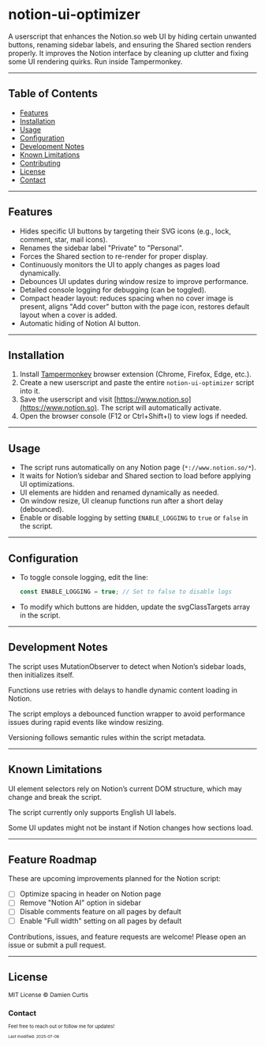 # notion-ui-optimizer

A userscript that enhances the Notion.so web UI by hiding certain unwanted buttons, renaming sidebar labels, and ensuring the Shared section renders properly. It improves the Notion interface by cleaning up clutter and fixing some UI rendering quirks. Run inside Tampermonkey.

---

## Table of Contents

- [Features](#features)
- [Installation](#installation)
- [Usage](#usage)
- [Configuration](#configuration)
- [Development Notes](#development-notes)
- [Known Limitations](#known-limitations)
- [Contributing](#contributing)
- [License](#license)
- [Contact](#contact)

---

## Features

- Hides specific UI buttons by targeting their SVG icons (e.g., lock, comment, star, mail icons).  
- Renames the sidebar label "Private" to "Personal".  
- Forces the Shared section to re-render for proper display.  
- Continuously monitors the UI to apply changes as pages load dynamically.  
- Debounces UI updates during window resize to improve performance.  
- Detailed console logging for debugging (can be toggled).  
- Compact header layout: reduces spacing when no cover image is present, aligns "Add cover" button with the page icon, restores default layout when a cover is added.  
- Automatic hiding of Notion AI button.

---

## Installation

1. Install [Tampermonkey](https://www.tampermonkey.net/) browser extension (Chrome, Firefox, Edge, etc.).  
2. Create a new userscript and paste the entire `notion-ui-optimizer` script into it.  
3. Save the userscript and visit [https://www.notion.so](https://www.notion.so). The script will automatically activate.  
4. Open the browser console (F12 or Ctrl+Shift+I) to view logs if needed.

---

## Usage

- The script runs automatically on any Notion page (`*://www.notion.so/*`).  
- It waits for Notion’s sidebar and Shared section to load before applying UI optimizations.  
- UI elements are hidden and renamed dynamically as needed.  
- On window resize, UI cleanup functions run after a short delay (debounced).  
- Enable or disable logging by setting `ENABLE_LOGGING` to `true` or `false` in the script.

---

## Configuration

- To toggle console logging, edit the line:  
  ```js
  const ENABLE_LOGGING = true; // Set to false to disable logs

- To modify which buttons are hidden, update the svgClassTargets array in the script.

---

## Development Notes
The script uses MutationObserver to detect when Notion’s sidebar loads, then initializes itself.

Functions use retries with delays to handle dynamic content loading in Notion.

The script employs a debounced function wrapper to avoid performance issues during rapid events like window resizing.

Versioning follows semantic rules within the script metadata.

---

## Known Limitations
UI element selectors rely on Notion’s current DOM structure, which may change and break the script.

The script currently only supports English UI labels.

Some UI updates might not be instant if Notion changes how sections load.

---

## Feature Roadmap
These are upcoming improvements planned for the Notion script:

- [ ] Optimize spacing in header on Notion page
- [ ] Remove "Notion AI" option in sidebar
- [ ] Disable comments feature on all pages by default
- [ ] Enable "Full width" setting on all pages by default

Contributions, issues, and feature requests are welcome! Please open an issue or submit a pull request.
      
---

## License
<small>MIT License © Damien Curtis<small>

## Contact
Feel free to reach out or follow me for updates!

<sub>Last modified: 2025-07-06</sub>
